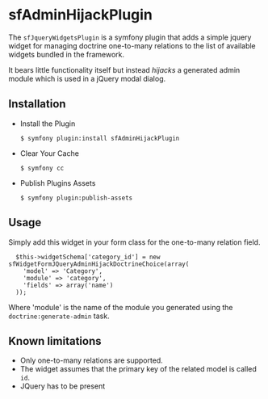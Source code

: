 # sfAdminHijackPlugin

The `sfJqueryWidgetsPlugin` is a symfony plugin that adds a simple jquery widget for managing doctrine one-to-many relations to the list of available widgets bundled in the framework.

It bears little functionality itself but instead *hijacks* a generated admin module which is used in a jQuery modal dialog.

## Installation

  * Install the Plugin
  
        $ symfony plugin:install sfAdminHijackPlugin
      
  * Clear Your Cache
  
        $ symfony cc
  
  * Publish Plugins Assets
  
        $ symfony plugin:publish-assets

## Usage

Simply add this widget in your form class for the one-to-many relation field.

      $this->widgetSchema['category_id'] = new sfWidgetFormJQueryAdminHijackDoctrineChoice(array(
        'model' => 'Category',
        'module' => 'category',
        'fields' => array('name')
      ));

Where 'module' is the name of the module you generated using the ``doctrine:generate-admin`` task.

## Known limitations

  * Only one-to-many relations are supported.
  * The widget assumes that the primary key of the related model is called ``id``.
  * JQuery has to be present
